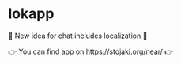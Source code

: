 # lokapp
💬 New idea for chat includes localization 📌

👉 You can find app on https://stojaki.org/near/ 👉
